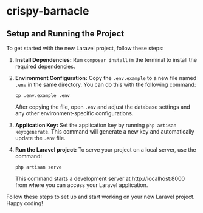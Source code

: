 # crispy-barnacle

## Setup and Running the Project

To get started with the new Laravel project, follow these steps:

1. **Install Dependencies:** Run `composer install` in the terminal to install the required dependencies.
2. **Environment Configuration:** Copy the `.env.example` to a new file named `.env` in the same directory. You can do this with the following command:

   ```
   cp .env.example .env
   ```

   After copying the file, open `.env` and adjust the database settings and any other environment-specific configurations.
3. **Application Key:** Set the application key by running `php artisan key:generate`. This command will generate a new key and automatically update the `.env` file.
4. **Run the Laravel project:** To serve your project on a local server, use the command:

   ```
   php artisan serve
   ```

   This command starts a development server at http://localhost:8000 from where you can access your Laravel application.

Follow these steps to set up and start working on your new Laravel project. Happy coding! 